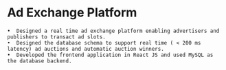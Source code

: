 # Ad Exchange Platform                                                                         
    •  Designed a real time ad exchange platform enabling advertisers and publishers to transact ad slots.
    •  Designed the database schema to support real time ( < 200 ms latency) ad auctions and automatic auction winners.
    •  Developed the frontend application in React JS and used MySQL as the database backend.
